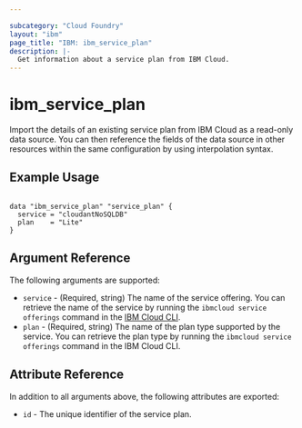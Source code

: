 ```yaml
---

subcategory: "Cloud Foundry"
layout: "ibm"
page_title: "IBM: ibm_service_plan"
description: |-
  Get information about a service plan from IBM Cloud.
---
```


# ibm\_service_plan

Import the details of an existing service plan from IBM Cloud as a read-only data source. You can then reference the fields of the data source in other resources within the same configuration by using interpolation syntax.

## Example Usage

```hcl

data "ibm_service_plan" "service_plan" {
  service = "cloudantNoSQLDB"
  plan    = "Lite"
}
```

## Argument Reference

The following arguments are supported:

* `service` - (Required, string) The name of the service offering. You can retrieve the name of the service by running the `ibmcloud service offerings` command in the [IBM Cloud CLI](https://cloud.ibm.com/docs/cli?topic=cloud-cli-getting-started).
* `plan` - (Required, string) The name of the plan type supported by the service. You can retrieve the plan type by running the `ibmcloud service offerings` command in the IBM Cloud CLI.

## Attribute Reference

In addition to all arguments above, the following attributes are exported:

* `id` - The unique identifier of the service plan.  

